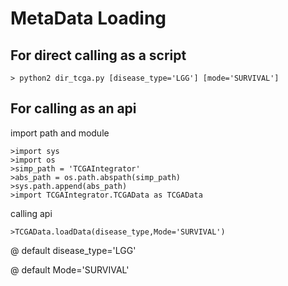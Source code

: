 # MetaData Loading
## For direct calling as a script
```
> python2 dir_tcga.py [disease_type='LGG'] [mode='SURVIVAL']
```

## For calling as an api
import path and module
```
>import sys
>import os
>simp_path = 'TCGAIntegrator'
>abs_path = os.path.abspath(simp_path)
>sys.path.append(abs_path)
>import TCGAIntegrator.TCGAData as TCGAData
```
calling api
```
>TCGAData.loadData(disease_type,Mode='SURVIVAL')
```
@ default disease_type='LGG'

@ default Mode='SURVIVAL'

